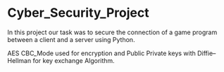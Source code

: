# Cyber_Security_Project
In this project our task was to secure the connection of a game program between a client and a server using Python.

AES CBC_Mode used for encryption and Public Private keys with Diffie–Hellman for key exchange Algorithm.
